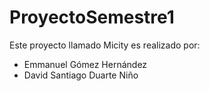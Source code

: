 # ProyectoSemestre1
Este proyecto llamado Micity es realizado por:
- Emmanuel Gómez Hernández
- David Santiago Duarte Niño
